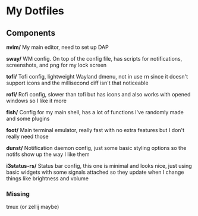# My Dotfiles

## Components
**nvim/**    My main editor, need to set up DAP

**sway/**    WM config. On top of the config file, has scripts for notifications, screenshots, and png for my lock screen

**tofi/**    Tofi config, lightweight Wayland dmenu, not in use rn since it doesn't support icons and the millisecond diff isn't that noticeable

**rofi/**    Rofi config, slower than tofi but has icons and also works with opened windows so I like it more

**fish/**    Config for my main shell, has a lot of functions I've randomly made and some plugins

**foot/**    Main terminal emulator, really fast with no extra features but I don't really need those

**dunst/**    Notification daemon config, just some basic styling options so the notifs show up the way I like them

**i3status-rs/**    Status bar config, this one is minimal and looks nice, just using basic widgets with some signals attached so they update when I change things like brightness and volume


### Missing
tmux (or zellij maybe)
